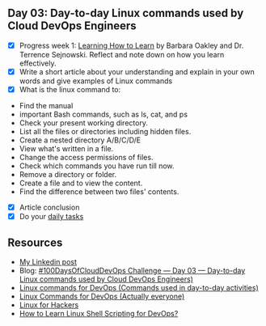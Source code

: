 ## Day 03: Day-to-day Linux commands used by Cloud DevOps Engineers

- [x] Progress week 1: [Learning How to Learn](https://www.coursera.org/learn/learning-how-to-learn) by Barbara Oakley and Dr. Terrence Sejnowski. Reflect and note down on how you learn effectively.
- [x] Write a short article about your understanding and explain in your own words and give examples of Linux commands
- [x] What is the linux command to:
- Find the manual
- important Bash commands, such as ls, cat, and ps
- Check your present working directory.
- List all the files or directories including hidden files.
- Create a nested directory A/B/C/D/E
- View what's written in a file.
- Change the access permissions of files.
- Check which commands you have run till now.
- Remove a directory or folder.
- Create a file and to view the content.
- Find the difference between two files' contents.
- [x] Article conclusion
- [x] Do your [daily tasks](https://github.com/agcdtmr/100DaysOfCloudDevOps/blob/main/README.md#do-the-work-work-work-work)

## Resources

- [My Linkedin post](https://www.linkedin.com/feed/update/urn:li:activity:7180935345360797696/)
- Blog: [#100DaysOfCloudDevOps Challenge — Day 03 — Day-to-day Linux commands used by Cloud DevOps Engineers)](https://anj.hashnode.dev/100daysofclouddevops-challenge-day-03-day-to-day-linux-commands-used-by-cloud-devops-engineers)
- [Linux commands for DevOps (Commands used in day-to-day activities)](https://www.linkedin.com/pulse/linux-commands-devops-used-day-to-day-activit-chetan-/)
- [Linux Commands for DevOps (Actually everyone)](https://github.com/MichaelCade/90DaysOfDevOps/blob/main/2022/Days/day15.md)
- [Linux for Hackers](https://www.youtube.com/watch?v=VbEx7B_PTOE)
- [How to Learn Linux Shell Scripting for DevOps?](https://devopscube.com/linux-shell-scripting-for-devops/)
